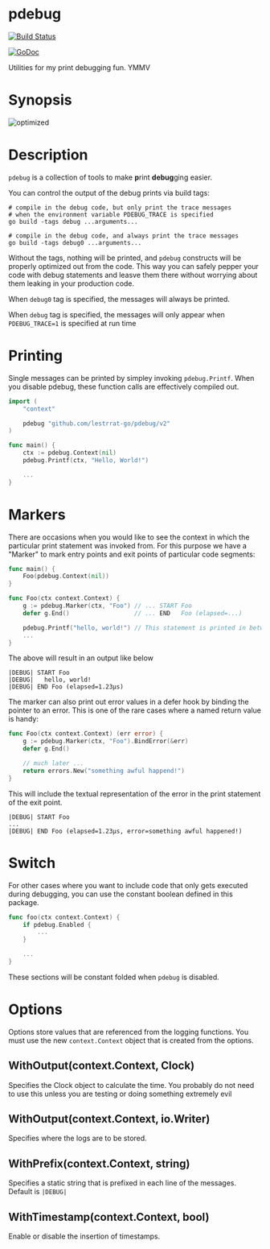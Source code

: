 # pdebug

[![Build Status](https://travis-ci.org/lestrrat-go/pdebug.svg?branch=master)](https://travis-ci.org/lestrrat-go/pdebug)

[![GoDoc](https://godoc.org/github.com/lestrrat-go/pdebug/v2?status.svg)](https://godoc.org/github.com/lestrrat-go/pdebug/v2)

Utilities for my print debugging fun. YMMV

# Synopsis

![optimized](https://pbs.twimg.com/media/CbiqhzLUUAIN_7o.png)

# Description

`pdebug` is a collection of tools to make **p**rint **debug**ging easier.

You can control the output of the debug prints via build tags:

```
# compile in the debug code, but only print the trace messages
# when the environment variable PDEBUG_TRACE is specified
go build -tags debug ...arguments...
```

```
# compile in the debug code, and always print the trace messages
go build -tags debug0 ...arguments...
```

Without the tags, nothing will be printed, and `pdebug` constructs
will be properly optimized out from the code. This way you can safely
pepper your code with debug statements and leasve them there without
worrying about them leaking in your production code.

When `debug0` tag is specified, the messages will always be printed.

When `debug` tag is specified, the messages will only appear when
`PDEBUG_TRACE=1` is specified at run time

# Printing

Single messages can be printed by simpley invoking `pdebug.Printf`.
When you disable pdebug, these function calls are effectively compiled out.

```go
import (
	"context"

	pdebug "github.com/lestrrat-go/pdebug/v2"
)

func main() {
	ctx := pdebug.Context(nil)
	pdebug.Printf(ctx, "Hello, World!")

	...
}
```

# Markers

There are occasions when you would like to see the context in which
the particular print statement was invoked from. For this purpose
we have a "Marker" to mark entry points and exit points of particular
code segments:

```go
func main() {
	Foo(pdebug.Context(nil))
}

func Foo(ctx context.Context) {
	g := pdebug.Marker(ctx, "Foo") // ... START Foo
	defer g.End()                  // ... END   Foo (elapsed=...)

	pdebug.Printf("hello, world!") // This statement is printed in between START/END, indented
	...
}


```

The above will result in an output like below

```
|DEBUG| START Foo
|DEBUG|   hello, world!
|DEBUG| END Foo (elapsed=1.23μs)
```

The marker can also print out error values in a defer hook by binding
the pointer to an error. This is one of the rare cases where a named
return value is handy:

```go
func Foo(ctx context.Context) (err error) {
	g := pdebug.Marker(ctx, "Foo").BindError(&err)
	defer g.End()

	// much later ...
	return errors.New("something awful happend!")
}
```

This will include the textual representation of the error in the print
statement of the exit point.

```
|DEBUG| START Foo
...
|DEBUG| END Foo (elapsed=1.23μs, error=something awful happened!)
```

# Switch

For other cases where you want to include code that only gets executed
during debugging, you can use the constant boolean defined in this package.

```go
func foo(ctx context.Context) {
	if pdebug.Enabled {
		...
	}

	...
}
```

These sections will be constant folded when `pdebug` is disabled.

# Options

Options store values that are referenced from the logging functions.
You must use the new `context.Context` object that is created from the options.

## WithOutput(context.Context, Clock)

Specifies the Clock object to calculate the time. You probably do not need to use
this unless you are testing or doing something extremely evil

## WithOutput(context.Context, io.Writer)

Specifies where the logs are to be stored.

## WithPrefix(context.Context, string)

Specifies a static string that is prefixed in each line of the messages. Default is `|DEBUG| `

## WithTimestamp(context.Context, bool)

Enable or disable the insertion of timestamps.


